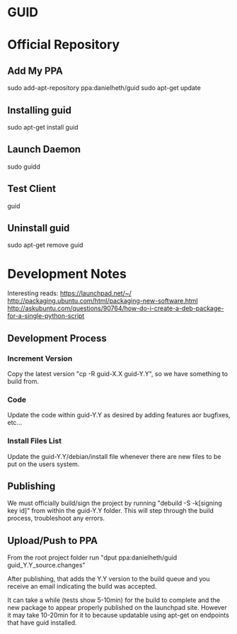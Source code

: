 # GUID

# Official Repository

## Add My PPA
sudo add-apt-repository ppa:danielheth/guid
sudo apt-get update

## Installing guid
sudo apt-get install guid


## Launch Daemon
sudo guidd

## Test Client
guid


## Uninstall guid
sudo apt-get remove guid





# Development Notes
Interesting reads:
https://launchpad.net/~/
http://packaging.ubuntu.com/html/packaging-new-software.html
http://askubuntu.com/questions/90764/how-do-i-create-a-deb-package-for-a-single-python-script


## Development Process

### Increment Version
Copy the latest version "cp -R guid-X.X guid-Y.Y", so we have something to build from.

### Code
Update the code within guid-Y.Y as desired by adding features aor bugfixes, etc...

### Install Files List
Update the guid-Y.Y/debian/install file whenever there are new files to be put on the users system.


## Publishing
We must officially build/sign the project by running "debuild -S -k[signing key id]" from within the guid-Y.Y folder.  This will step through the build process, troubleshoot any errors.

## Upload/Push to PPA
From the root project folder run "dput ppa:danielheth/guid guid_Y.Y_source.changes"

After publishing, that adds the Y.Y version to the build queue and you receive an email indicating the build was accepted.

It can take a while (tests show 5-10min) for the build to complete and the new package to appear properly published on the launchpad site.  However it may take 10-20min for it to because updatable using apt-get on endpoints that have guid installed.



